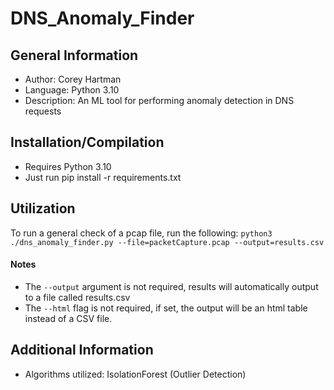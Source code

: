 # DNS_Anomaly_Finder

## General Information
- Author: Corey Hartman
- Language: Python 3.10
- Description: An ML tool for performing anomaly detection in DNS requests

## Installation/Compilation
- Requires Python 3.10
- Just run pip install -r requirements.txt

## Utilization
To run a general check of a pcap file, run the following: 
```python3 ./dns_anomaly_finder.py --file=packetCapture.pcap --output=results.csv```

#### Notes
- The ```--output``` argument is not required, results will automatically output to a file called results.csv
- The ```--html``` flag is not required, if set, the output will be an html table instead of a CSV file.

## Additional Information

- Algorithms utilized: IsolationForest (Outlier Detection)
